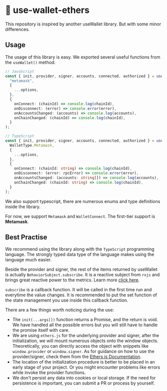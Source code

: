 # 👛 use-wallet-ethers

This repository is inspired by another useWallet library. But with some minor differences.

## Usage

The usage of this library is easy. We exported several useful functions from the `useWallet()` method.

```typescript
// JavaScript
const { init, provider, signer, accounts, connected, authorized } = useWallet(
  "metamask",
  {
    ...options,
  },
  {
    onConnect: (chainId) => console.log(chainId),
    onDisconnect: (error) => console.error(error),
    onAccountsChanged: (accounts) => console.log(accounts),
    onChainChanged: (chainId) => console.log(chainId),
  }
);

// TypeScript
const { init, provider, signer, accounts, connected, authorized } = useWallet(
  WalletType.Metamask,
  {
    ...options,
  },
  {
    onConnect: (chainId: string) => console.log(chainId),
    onDisconnect: (error: rpcError) => console.error(error),
    onAccountsChanged: (accounts: string[]) => console.log(accounts),
    onChainChanged: (chainId: string) => console.log(chainId),
  }
);
```

We also support typescript, there are numerous enums and type definitions inside the library.

For now, we support `Metamask` and `WalletConnect`. The first-tier support is **Metamask**.

## Best Practise

We recommend using the library along with the `TypeScript` programming language. The strongly typed data type of the language makes using the language much easier.

Beside the provider and signer, the rest of the items returned by useWallet is actually `BehaviorSubject.subscribe`. It is a reactive subject from `rxjs` and brings great reactive power to the metrics. Learn more [click here](https://rxjs.dev/guide/subject#behaviorsubject).

`subscribe` is a callback function. It will be called in the first time run and everytime the value changes. It is recommended to put the set function of the state management you use inside this callback function.

There are a few things worth noticing during the use:

- The `init(...args[])` function returns a Promise, and the return is void. We have handled all the possible errors but you will still have to handle the promise itself with care.
- We are using `ethers.js` for the underlying provider and signer, after the initialization, we will mount numerous objects onto the window objects. Theoretically, you can directly access the object with snippets like `window.provider` or `window.signer`. As for guidance on how to use the provider/signer, check them from the [Ethers.js Documentation](https://docs.ethers.io/v5/).
- The location of the initialization procedure is better to be placed in an early stage of your project. Or you might encounter problems like errors while invoke the provider functions.
- We don't persist any data into cookies or local storage. If the need for persistence is important, you can submit a PR or process by yourself.
